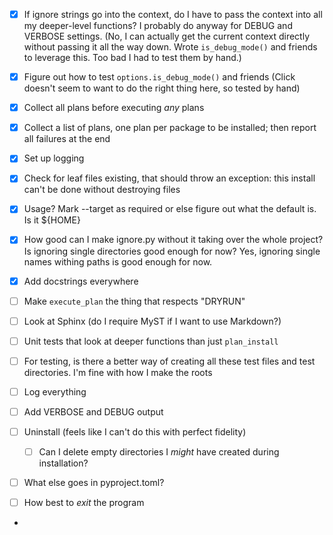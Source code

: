 - [x] If ignore strings go into the context, do I have to pass the context into all my deeper-level functions?  I probably do anyway for DEBUG and VERBOSE settings.  (No, I can actually get the current context directly without passing it all the way down.  Wrote `is_debug_mode()` and friends to leverage this.  Too bad I had to test them by hand.)
- [x] Figure out how to test `options.is_debug_mode()` and friends (Click doesn't seem to want to do the right thing here, so tested by hand)
- [x] Collect all plans before executing _any_ plans
- [x] Collect a list of plans, one plan per package to be installed; then report all failures at the end
- [x] Set up logging
- [x] Check for leaf files existing, that should throw an exception: this install can't be done without destroying files
- [x] Usage?  Mark --target as required or else figure out what the default is.  Is it ${HOME}
- [x] How good can I make ignore.py without it taking over the whole project?  Is ignoring single directories good enough for now?  Yes, ignoring single names withing paths is good enough for now.
- [x] Add docstrings everywhere

- [ ] Make `execute_plan` the thing that respects "DRYRUN"
- [ ] Look at Sphinx (do I require MyST if I want to use Markdown?)
- [ ] Unit tests that look at deeper functions than just `plan_install`
- [ ] For testing, is there a better way of creating all these test files and test directories.  I'm fine with how I make the roots
- [ ] Log everything
- [ ] Add VERBOSE and DEBUG output
- [ ] Uninstall (feels like I can't do this with perfect fidelity)
  - [ ] Can I delete empty directories I _might_ have created during installation?
- [ ] What else goes in pyproject.toml?
- [ ] How best to _exit_ the program
- 
